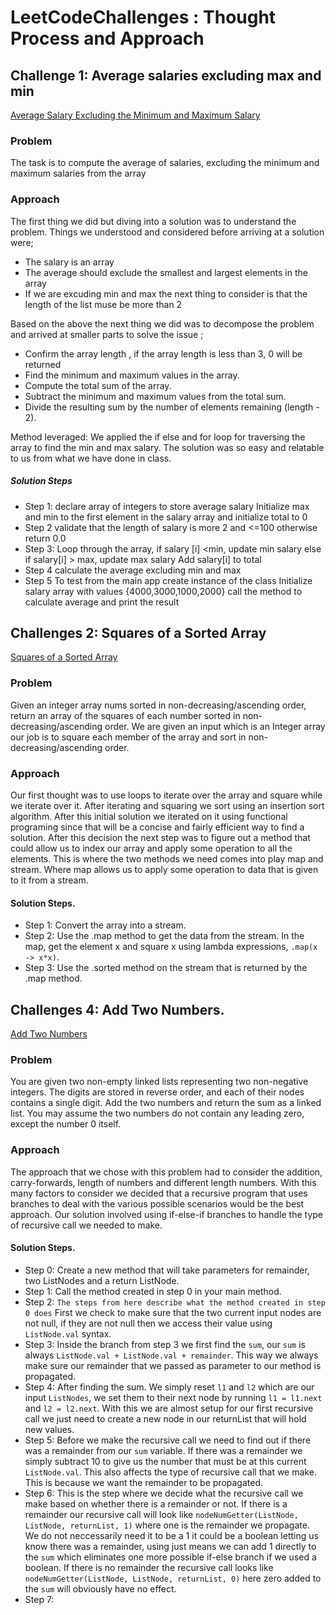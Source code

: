 # LeetCodeChallenges : Thought Process and Approach

## Challenge 1: Average salaries excluding max and min 
 [Average Salary Excluding the Minimum and Maximum Salary](https://leetcode.com/problems/average-salary-excluding-the-minimum-and-maximum-salary/description/)
### Problem
The task is to compute the average of salaries, excluding the minimum and maximum salaries from the array

### Approach 

The first thing we did but diving into a solution was to understand the problem. Things we understood and considered before arriving at a solution were;

* The salary is an array
* The average should exclude the smallest and largest elements in the array
* If we are excuding min and max the next thing to consider is that the length of the list muse be more than 2

Based on the above the next thing we did was to decompose the problem and arrived at smaller parts to solve the issue ;
* Confirm the array length , if the array length is less than 3, 0 will be returned 
*  Find the minimum and maximum values in the array.
* Compute the total sum of the array.
* Subtract the minimum and maximum values from the total sum.
* Divide the resulting sum by the number of elements remaining (length - 2).

Method leveraged: We applied the if else and for loop for traversing the array to find the min and max salary. 
The solution was so easy and relatable to us from what we have done in class.

##### Solution Steps 
* Step 1:
declare array of integers to store average salary
Initialize max and min to the first element in the salary array and initialize total to 0
* Step 2
validate that the length of salary is more 2 and <=100 otherwise return 0.0
* Step 3:
Loop through the array, if salary [i] <min, update min salary
else if salary[i] > max, update max salary
Add salary[i] to total
* Step 4
calculate the average excluding min and max
* Step 5
To test from the main app
create instance of the class
Initialize salary array with values {4000,3000,1000,2000}
call the method to calculate average and print the result

## Challenges 2: Squares of a Sorted Array
[Squares of a Sorted Array](https://leetcode.com/problems/squares-of-a-sorted-array/)

### Problem
Given an integer array nums sorted in non-decreasing/ascending order, return an array of the squares of each number sorted in non-decreasing/ascending order.
We are given an input which is an Integer array our job is to square each member of the array and sort in non-decreasing/ascending order.

### Approach
Our first thought was to use loops to iterate over the array and square while we iterate over it. After iterating and squaring we sort using an insertion sort algorithm. After this initial solution we iterated on it using functional programing since that will be a concise and fairly efficient way to find a solution. After this decision the next step was to figure out a method that could allow us to index our array and apply some operation to all the elements. This is where the two methods we need comes into play map and stream. Where map allows us to apply some operation to data that is given to it from a stream. 

#### Solution Steps.
* Step 1:
  Convert the array into a stream.
* Step 2:
  Use the .map method to get the data from the stream. In the map, get the element x and square x using lambda expressions, `.map(x -> x*x)`.
* Step 3:
  Use the .sorted method on the stream that is returned by the .map method.
## Challenges 4: Add Two Numbers.
[Add Two Numbers](https://leetcode.com/problems/add-two-numbers/description/)

### Problem
You are given two non-empty linked lists representing two non-negative integers. The digits are stored in reverse order, and each of their nodes contains a single digit. Add the two numbers and return the sum as a linked list.
You may assume the two numbers do not contain any leading zero, except the number 0 itself.

### Approach
The approach that we chose with this problem had to consider the addition, carry-forwards, length of numbers and different length numbers. With this many factors to consider we decided that a recursive program that uses branches to deal with the various possible scenarios would be the best approach. Our solution involved using if-else-if branches to handle the type of recursive call we needed to make.

#### Solution Steps.
* Step 0: Create a new method that will take parameters for remainder, two ListNodes and a return ListNode.
* Step 1: Call the method created in step 0 in your main method.
* Step 2: `The steps from here describe what the method created in step 0 does` First we check to make sure that the two current input nodes are not null, if they are not null then we access their value using `ListNode.val` syntax.
* Step 3: Inside the branch from step 3 we first find the `sum`, our `sum` is always `ListNode.val + ListNode.val + remainder`. This way we always make sure our remainder that we passed as parameter to our method is propagated.
* Step 4: After finding the sum. We simply reset `l1` and `l2` which are our input `ListNodes`, we set them to their next node by running `l1 = l1.next` and `l2 = l2.next`. With this we are almost setup for our first recursive call we just need to create a new node in our returnList that will hold new values.
* Step 5: Before we make the recursive call we need to find out if there was a remainder from our `sum` variable. If there was a remainder we simply subtract 10 to give us the number that must be at this current `ListNode.val`. This also affects the type of recursive call that we make. This is because we want the remainder to be propagated.
* Step 6: This is the step where we decide what the recursive call we make based on whether there is a remainder or not. If there is a remainder our recursive call will look like `nodeNumGetter(ListNode, ListNode, returnList, 1)` where one is the remainder we propagate. We do not neccessarily need it to be a 1 it could be a boolean letting us know there was a remainder, using just means we can add 1 directly to the `sum` which eliminates one more possible if-else branch if we used a boolean. If there is no remainder the recursive call looks like `nodeNumGetter(ListNode, ListNode, returnList, 0)` here zero added to the `sum` will obviously have no effect.
* Step 7: 
  
  
  


